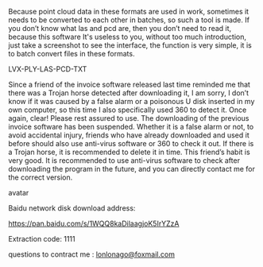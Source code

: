Because point cloud data in these formats are used in work, sometimes it needs to be converted to each other in batches, so such a tool is made. If you don’t know what las and pcd are, then you don’t need to read it, because this software It's useless to you, without too much introduction, just take a screenshot to see the interface, the function is very simple, it is to batch convert files in these formats.

LVX-PLY-LAS-PCD-TXT

Since a friend of the invoice software released last time reminded me that there was a Trojan horse detected after downloading it, I am sorry, I don’t know if it was caused by a false alarm or a poisonous U disk inserted in my own computer, so this time I also specifically used 360 to detect it. Once again, clear! Please rest assured to use. The downloading of the previous invoice software has been suspended. Whether it is a false alarm or not, to avoid accidental injury, friends who have already downloaded and used it before should also use anti-virus software or 360 to check it out. If there is a Trojan horse, it is recommended to delete it in time. This friend’s habit is very good. It is recommended to use anti-virus software to check after downloading the program in the future, and you can directly contact me for the correct version.


avatar


Baidu network disk download address:

https://pan.baidu.com/s/1WQQ8kaDilaagjoK5IrYZzA

Extraction code: 1111


questions to contract me : lonlonago@foxmail.com

